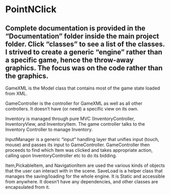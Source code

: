 PointNClick
===========

Complete documentation is provided in the “Documentation” folder inside the main project folder. Click “classes” to see a list of the classes.
I strived to create a generic “engine” rather than a specific game, hence the throw-away graphics. The focus was on the code rather than the graphics.
---------------------
GameXML is the Model class that contains most of the game state loaded from XML.

GameController is the controller for GameXML as well as all other controllers. It doesn’t have (or need) a specific view on its own. 

Inventory is managed through pure MVC (InventoryController, InventoryView, and InventoryItem. The game controller talks to the Inventory Controller to manage Inventory.

InputManager is a generic “input” handling layer that unifies input (touch, mouse) and passes its input  to GameController. GameController then proceeds to find which Item was clicked and takes appropriate action, calling upon InventoryController etc to do its bidding.

Item,PickableItem, and NavigationItem are used the various kinds of objects that the user can interact with in the scene.
SaveLoad is a helper class that manages the saving/loading for the whole engine. It is Static and accessible from anywhere. It doesn’t have any dependencies, and other classes are encapsulated from it.
